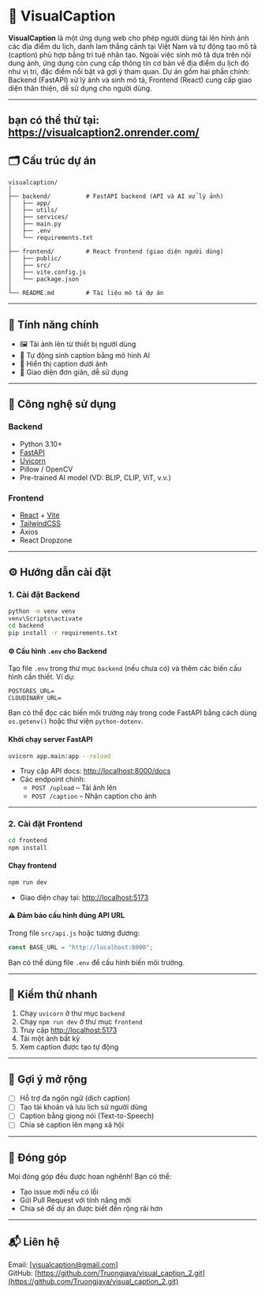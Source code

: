 
# 📸 VisualCaption
**VisualCaption** là một ứng dụng web cho phép người dùng tải lên hình ảnh các địa điểm du lịch, danh lam thắng cảnh tại Việt Nam và tự động tạo mô tả (caption) phù hợp bằng trí tuệ nhân tạo. Ngoài việc sinh mô tả dựa trên nội dung ảnh, ứng dụng còn cung cấp thông tin cơ bản về địa điểm du lịch đó như vị trí, đặc điểm nổi bật và gợi ý tham quan. Dự án gồm hai phần chính: Backend (FastAPI) xử lý ảnh và sinh mô tả, Frontend (React) cung cấp giao diện thân thiện, dễ sử dụng cho người dùng.

---
bạn có thể thử tại: https://visualcaption2.onrender.com/
---
## 🗂 Cấu trúc dự án

```
visualcaption/
│
├── backend/          # FastAPI backend (API và AI xử lý ảnh)
│   ├── app/
│   ├── utils/
│   ├── services/
│   ├── main.py
│   ├── .env 
│   └── requirements.txt
│
├── frontend/         # React frontend (giao diện người dùng)
│   ├── public/
│   ├── src/
│   ├── vite.config.js
│   └── package.json
│
└── README.md         # Tài liệu mô tả dự án
```

---

## 🚀 Tính năng chính

- 🖼️ Tải ảnh lên từ thiết bị người dùng
- 🤖 Tự động sinh caption bằng mô hình AI
- 💬 Hiển thị caption dưới ảnh
- 🎨 Giao diện đơn giản, dễ sử dụng

---

## 🧠 Công nghệ sử dụng

### Backend

- Python 3.10+
- [FastAPI](https://fastapi.tiangolo.com/)
- [Uvicorn](https://www.uvicorn.org/)
- Pillow / OpenCV
- Pre-trained AI model (VD: BLIP, CLIP, ViT, v.v.)

### Frontend

- [React](https://reactjs.org/) + [Vite](https://vitejs.dev/)
- [TailwindCSS](https://tailwindcss.com/)
- Axios
- React Dropzone

---

## ⚙️ Hướng dẫn cài đặt

### 1. Cài đặt Backend

```bash
python -m venv venv
venv\Scripts\activate 
cd backend
pip install -r requirements.txt
```
#### ⚙️ Cấu hình `.env` cho Backend

Tạo file `.env` trong thư mục `backend` (nếu chưa có) và thêm các biến cấu hình cần thiết. Ví dụ:

```env
POSTGRES_URL=
CLOUDINARY_URL=
```

Bạn có thể đọc các biến môi trường này trong code FastAPI bằng cách dùng `os.getenv()` hoặc thư viện `python-dotenv`.

#### Khởi chạy server FastAPI

```bash
uvicorn app.main:app --reload
```

- Truy cập API docs: [http://localhost:8000/docs](http://localhost:8000/docs)
- Các endpoint chính:
  - `POST /upload` – Tải ảnh lên
  - `POST /caption` – Nhận caption cho ảnh
---

### 2. Cài đặt Frontend

```bash
cd frontend
npm install
```

#### Chạy frontend

```bash
npm run dev
```

- Giao diện chạy tại: [http://localhost:5173](http://localhost:5173)

#### ⚠️ Đảm bảo cấu hình đúng API URL

Trong file `src/api.js` hoặc tương đương:

```js
const BASE_URL = "http://localhost:8000";
```

Bạn có thể dùng file `.env` để cấu hình biến môi trường.

---

## 🧪 Kiểm thử nhanh

1. Chạy `uvicorn` ở thư mục `backend`
2. Chạy `npm run dev` ở thư mục `frontend`
3. Truy cập [http://localhost:5173](http://localhost:5173)
4. Tải một ảnh bất kỳ
5. Xem caption được tạo tự động

---

## 📌 Gợi ý mở rộng

- [ ] Hỗ trợ đa ngôn ngữ (dịch caption)
- [ ] Tạo tài khoản và lưu lịch sử người dùng
- [ ] Caption bằng giọng nói (Text-to-Speech)
- [ ] Chia sẻ caption lên mạng xã hội

---

## 🤝 Đóng góp

Mọi đóng góp đều được hoan nghênh! Bạn có thể:

- Tạo issue mới nếu có lỗi
- Gửi Pull Request với tính năng mới
- Chia sẻ để dự án được biết đến rộng rãi hơn

---

## 📬 Liên hệ
Email: [visualcaption@gmail.com]  
GitHub: [https://github.com/Truongjava/visual_caption_2.git](https://github.com/Truongjava/visual_caption_2.git)

